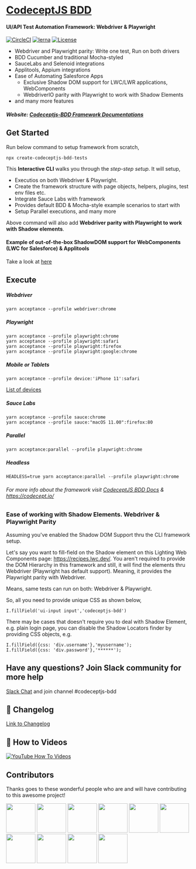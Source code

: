 # [CodeceptJS BDD](http://gkushang.github.io/)

#### UI/API Test Automation Framework: Webdriver & Playwright

[![CircleCI](https://circleci.com/gh/salesforce/codeceptjs-bdd.svg?style=svg)](https://circleci.com/gh/salesforce/codeceptjs-bdd) [![lerna](https://img.shields.io/badge/maintained%20with-lerna-cc00ff.svg)](https://lerna.js.org/) [![License](https://img.shields.io/npm/l/codeceptjs-cucumber.svg)](LICENSE)

-   Webdriver and Playwright parity: Write one test, Run on both drivers
-   BDD Cucumber and traditional Mocha-styled
-   SauceLabs and Selenoid integrations
-   Applitools, Appium integrations
-   Ease of Automating Salesforce Apps
    -   Exclusive Shadow DOM support for LWC/LWR applications, WebComponents
    -   WebdriverIO parity with Playwright to work with Shadow Elements
-   and many more features

##### Website: [Codeceptjs-BDD Framework Documentations](http://gkushang.github.io/)

## Get Started

Run below command to setup framework from scratch,

```
npx create-codeceptjs-bdd-tests
```

This **Interactive CLI** walks you through the _step-step setup_. It will setup,

-   Executios on both Webdriver & Playwright.
-   Create the framework structure with page objects, helpers, plugins, test env files etc.
-   Integrate Sauce Labs with framework
-   Provides default BDD & Mocha-style example scenarios to start with
-   Setup Parallel executions, and many more

Above command will also add **Webdriver parity with Playwright to work with Shadow elements**.

#### Example of out-of-the-box ShadowDOM support for WebComponents (LWC for Salesforce) & Applitools

Take a look at [here](https://github.com/salesforce/codeceptjs-bdd/tree/develop/examples/webcomponents-playwright-webdriver-example#webcomponents-playwright--webdriver-e2e-example)

## Execute

##### Webdriver

```
yarn acceptance --profile webdriver:chrome
```

##### Playwright

```
yarn acceptance --profile playwright:chrome
yarn acceptance --profile playwright:safari
yarn acceptance --profile playwright:firefox
yarn acceptance --profile playwright:google:chrome
```

##### Mobile or Tablets

```
yarn acceptance --profile device:'iPhone 11':safari
```

[List of devices](https://github.com/microsoft/playwright/blob/master/packages/playwright-core/src/server/deviceDescriptorsSource.json)

##### Sauce Labs

```
yarn acceptance --profile sauce:chrome
yarn acceptance --profile sauce:"macOS 11.00":firefox:80
```

##### Parallel

```
yarn acceptance:parallel --profile playwright:chrome
```

##### Headless

```
HEADLESS=true yarn acceptance:parallel --profile playwright:chrome
```

###### For more info about the framework visit [CodeceptJS BDD Docs](http://gkushang.github.io/) & https://codecept.io/

### Ease of working with Shadow Elements. Webdriver & Playwright Parity
Assuming you've enabled the Shadow DOM Support thru the CLI framework setup. 

Let's say you want to fill-field on the Shadow element on this Lighting Web Components page: https://recipes.lwc.dev/. You aren't required to provide the DOM Hierarchy in this framework and still, it will find the elements thru Webdriver (Playwright has default support). Meaning, it provides the Playwright parity with Webdriver. 

Means, same tests can run on both: Webdriver & Playwright. 

So, all you need to provide unique CSS as shown below,

```
I.fillField('ui-input input','codeceptjs-bdd')
```

There may be cases that doesn't require you to deal with Shadow Element, e.g. plain login page, you can disable the Shadow Locators finder by providing CSS objects, e.g. 

```
I.fillField({css: 'div.username'},'myusername');
I.fillField({css: 'div.password'},'******');
```
## Have any questions? Join Slack community for more help

[Slack Chat](https://bit.ly/chat-codeceptjs) and join channel #codeceptjs-bdd

## 🚚 Changelog

[Link to Changelog](https://gkushang.github.io/CHANGELOG)

## 🎥 How to Videos

<a href="https://www.youtube.com/playlist?list=PL4i-APck4KuhawdeMqhREtuVf_14CBihm" rel="nofollow noreferrer" target="_blank"><img src="https://i.postimg.cc/3R3gddC3/quick-setup-yt.png" alt="YouTube How To Videos"></a>

## Contributors

Thanks goes to these wonderful people who are and will have contributing to this awesome project!

[//]: contributor-faces

<a href="https://github.com/gkushang"><img src="https://avatars.githubusercontent.com/u/3663389?s=460&u=0f7dc8baaf29dc15fb2ec51398530c2e6f506f54&v=4" width="80" height="80"></a> <a href="https://github.com/limingli0707"><img src="https://avatars.githubusercontent.com/u/5189344?s=460&v=4" width="80" height="80"></a> <a href="https://github.com/shikhar91939"><img src="https://avatars.githubusercontent.com/u/7753560?s=460&u=053fafdd9726982b6c5cf8ed0c9e2cc7cf57aa53&v=4" width="80" height="80"></a> <a href="https://github.com/abkap02"><img src="https://avatars.githubusercontent.com/u/14001171?s=460&u=7e6586b048b6f4b086a743ba93136fe0250420f3&v=4" width="80" height="80"></a> <a href="https://github.com/snyk-bot"><img src="https://avatars.githubusercontent.com/u/19733683?s=460&u=8b0c79920606bb8268bdc0388d99aa7aceaea5d5&v=4" width="80" height="80"></a> <a href="https://github.com/cthorsen31"><img src="https://avatars.githubusercontent.com/u/22415613?s=460&u=c29f2ae0fbbd6789fce7ad8dede89122f28ce6a8&v=4" width="80" height="80"></a> <a href="https://github.com/mir-nawaz"><img src="https://avatars.githubusercontent.com/u/32638051?s=460&u=4c8458becd540863fed20b9c695972ce4d658e86&v=4" width="80" height="80"></a> <a href="https://github.com/andre-becker"><img src="https://avatars.githubusercontent.com/u/29253259?s=460&u=5ec0c7d5a8ca76259b25ed2ca6ad4899938801bd&v=4" width="80" height="80"></a> <a href="https://github.com/lorsatti"><img src="https://avatars.githubusercontent.com/u/49567430?s=460&u=b2082eeccb85bdd54e944a496d9561fbb137c8e0&v=4" width="80" height="80"></a> <a href="https://github.com/meghasfdc"><img src="https://avatars.githubusercontent.com/u/47006762?s=460&v=4" width="80" height="80"></a>

[//]: contributor-faces
